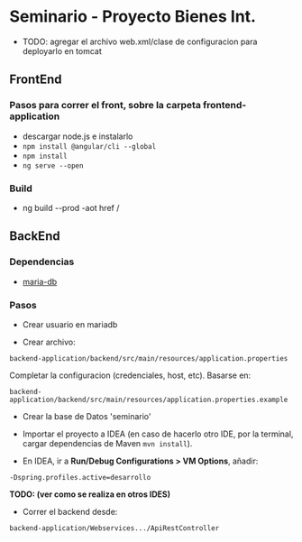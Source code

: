 # Seminario - Proyecto Bienes Int.

* TODO: agregar el archivo web.xml/clase de configuracion para deployarlo en tomcat

## FrontEnd

### Pasos para correr el front, sobre la carpeta frontend-application

* descargar node.js e instalarlo
* `npm install @angular/cli --global`
* `npm install`
* `ng serve --open`

### Build

* ng build --prod -aot href /

## BackEnd

### Dependencias

* [maria-db](https://mariadb.org/download/)

### Pasos

* Crear usuario en mariadb

* Crear archivo:

```
backend-application/backend/src/main/resources/application.properties
```

Completar la configuracion (credenciales, host, etc). Basarse en:

```
backend-application/backend/src/main/resources/application.properties.example
```
* Crear la base de Datos 'seminario'

* Importar el proyecto a IDEA (en caso de hacerlo otro IDE, por la terminal, cargar dependencias de Maven `mvn install`).

* En IDEA, ir a **Run/Debug Configurations > VM Options**, añadir:

`-Dspring.profiles.active=desarrollo`

**TODO: (ver como se realiza en otros IDES)**

* Correr el backend desde:

 `backend-application/Webservices.../ApiRestController`
